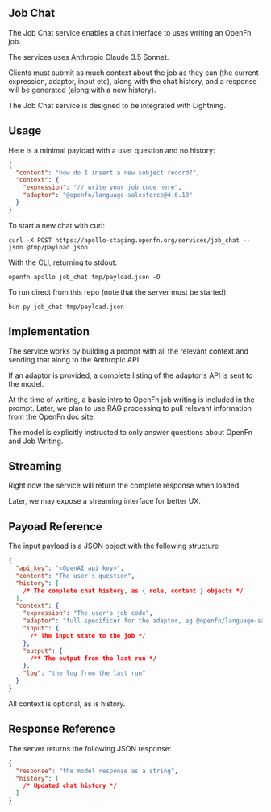 ## Job Chat

The Job Chat service enables a chat interface to uses writing an OpenFn job.

The services uses Anthropic Claude 3.5 Sonnet.

Clients must submit as much context about the job as they can (the current
expression, adaptor, input etc), along with the chat history, and a response
will be generated (along with a new history).

The Job Chat service is designed to be integrated with Lightning.

## Usage

Here is a minimal payload with a user question and no history:

```json
{
  "content": "how do I insert a new sobject record?",
  "context": {
    "expression": "// write your job code here",
    "adaptor": "@openfn/language-salesforce@4.6.10"
  }
}
```

To start a new chat with curl:

```
curl -X POST https://apollo-staging.openfn.org/services/job_chat --json @tmp/payload.json
```

With the CLI, returning to stdout:

```
openfn apollo job_chat tmp/payload.json -O
```

To run direct from this repo (note that the server must be started):

```
bun py job_chat tmp/payload.json
```

## Implementation

The service works by building a prompt with all the relevant context and sending
that along to the Anthropic API.

If an adaptor is provided, a complete listing of the adaptor's API is sent to
the model.

At the time of writing, a basic intro to OpenFn job writing is included in the
prompt. Later, we plan to use RAG processing to pull relevant information from
the OpenFn doc site.

The model is explicitly instructed to only answer questions about OpenFn and Job
Writing.

## Streaming

Right now the service will return the complete response when loaded.

Later, we may expose a streaming interface for better UX.

## Payoad Reference

The input payload is a JSON object with the following structure

```json
{
  "api_key": "<OpenAI api key>",
  "content": "The user's question",
  "history": [
    /* The complete chat history, as { role, content } objects */
  ],
  "context": {
    "expression": "The user's job code",
    "adaptor": "full specificer for the adaptor, eg @openfn/language-salesforce@4.10.0",
    "input": {
      /* The input state to the job */
    },
    "output": {
      /** The output from the last run */
    },
    "log": "the log from the last run"
  }
}
```

All context is optional, as is history.

## Response Reference

The server returns the following JSON response:

```json
{
  "response": "the model response as a string",
  "history": [
    /* Updated chat history */
  ]
}
```
